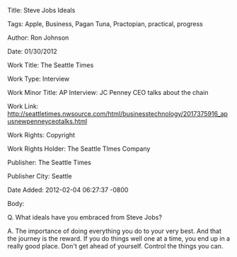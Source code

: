 Title:  Steve Jobs Ideals

Tags:   Apple, Business, Pagan Tuna, Practopian, practical, progress

Author: Ron Johnson

Date:   01/30/2012

Work Title: The Seattle Times

Work Type: Interview

Work Minor Title: AP Interview: JC Penney CEO talks about the chain

Work Link: http://seattletimes.nwsource.com/html/businesstechnology/2017375916_apusnewpenneyceotalks.html

Work Rights: Copyright

Work Rights Holder: The Seattle TImes Company

Publisher: The Seattle Times

Publisher City: Seattle

Date Added: 2012-02-04 06:27:37 -0800

Body: 

Q. What ideals have you embraced from Steve Jobs? 

A. The importance of doing everything you do to your very best. And that the journey is the reward. If you do things well one at a time, you end up in a really good place. Don't get ahead of yourself. Control the things you can.
